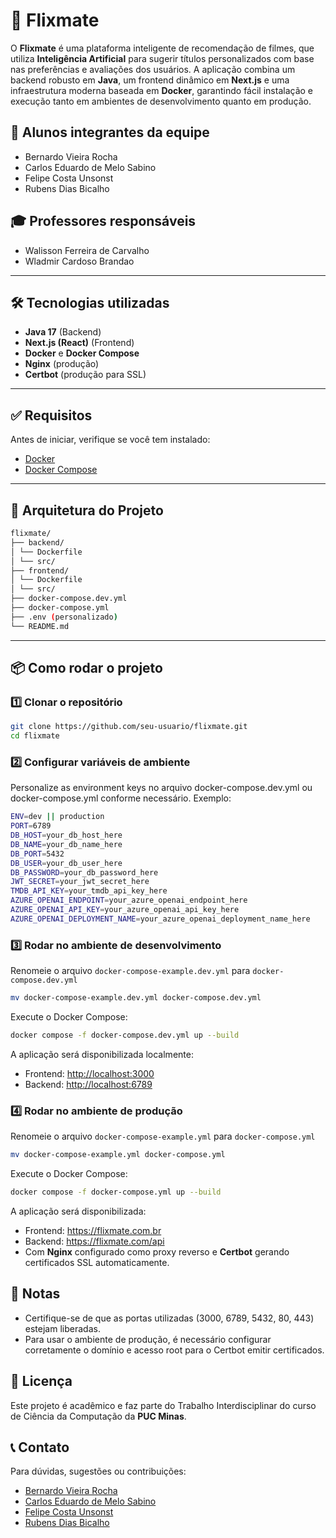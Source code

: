 # 🎥 Flixmate

O **Flixmate** é uma plataforma inteligente de recomendação de filmes, que utiliza **Inteligência Artificial** para sugerir títulos personalizados com base nas preferências e avaliações dos usuários. A aplicação combina um backend robusto em **Java**, um frontend dinâmico em **Next.js** e uma infraestrutura moderna baseada em **Docker**, garantindo fácil instalação e execução tanto em ambientes de desenvolvimento quanto em produção.

## 👥 Alunos integrantes da equipe

- Bernardo Vieira Rocha
- Carlos Eduardo de Melo Sabino
- Felipe Costa Unsonst
- Rubens Dias Bicalho

## 🎓 Professores responsáveis

- Walisson Ferreira de Carvalho
- Wladmir Cardoso Brandao

---

## 🛠️ Tecnologias utilizadas

- **Java 17** (Backend)
- **Next.js (React)** (Frontend)
- **Docker** e **Docker Compose**
- **Nginx** (produção)
- **Certbot** (produção para SSL)

---

## ✅ Requisitos

Antes de iniciar, verifique se você tem instalado:

- [Docker](https://docs.docker.com/get-docker/)
- [Docker Compose](https://docs.docker.com/compose/install/)

---

## 📐 Arquitetura do Projeto

````bash
flixmate/
├── backend/
│ └── Dockerfile
│ └── src/
├── frontend/
│ └── Dockerfile
│ └── src/
├── docker-compose.dev.yml
├── docker-compose.yml
├── .env (personalizado) 
└── README.md
````

---

## 📦 Como rodar o projeto

### 1️⃣ Clonar o repositório

````bash
git clone https://github.com/seu-usuario/flixmate.git
cd flixmate
````

### 2️⃣ Configurar variáveis de ambiente

Personalize as environment keys no arquivo docker-compose.dev.yml ou docker-compose.yml conforme necessário.
Exemplo:

````bash
ENV=dev || production
PORT=6789
DB_HOST=your_db_host_here
DB_NAME=your_db_name_here
DB_PORT=5432
DB_USER=your_db_user_here
DB_PASSWORD=your_db_password_here
JWT_SECRET=your_jwt_secret_here
TMDB_API_KEY=your_tmdb_api_key_here
AZURE_OPENAI_ENDPOINT=your_azure_openai_endpoint_here
AZURE_OPENAI_API_KEY=your_azure_openai_api_key_here
AZURE_OPENAI_DEPLOYMENT_NAME=your_azure_openai_deployment_name_here
````

### 3️⃣ Rodar no ambiente de desenvolvimento

Renomeie o arquivo `docker-compose-example.dev.yml` para `docker-compose.dev.yml`

````bash
mv docker-compose-example.dev.yml docker-compose.dev.yml
````

Execute o Docker Compose:

````bash
docker compose -f docker-compose.dev.yml up --build
````

A aplicação será disponibilizada localmente:

- Frontend: <http://localhost:3000>
- Backend: <http://localhost:6789>

### 4️⃣ Rodar no ambiente de produção

Renomeie o arquivo `docker-compose-example.yml` para `docker-compose.yml`

````bash
mv docker-compose-example.yml docker-compose.yml
````

Execute o Docker Compose:

````bash
docker compose -f docker-compose.yml up --build
````

A aplicação será disponibilizada:

- Frontend: <https://flixmate.com.br>
- Backend: <https://flixmate.com/api>
- Com **Nginx** configurado como proxy reverso e **Certbot** gerando certificados SSL automaticamente.

## 📌 Notas

- Certifique-se de que as portas utilizadas (3000, 6789, 5432, 80, 443) estejam liberadas.
- Para usar o ambiente de produção, é necessário configurar corretamente o domínio e acesso root para o Certbot emitir certificados.

## 📃 Licença

Este projeto é acadêmico e faz parte do Trabalho Interdisciplinar do curso de Ciência da Computação da **PUC Minas**.

## 📞 Contato

Para dúvidas, sugestões ou contribuições:

- [Bernardo Vieira Rocha](https://github.com/bernardovieirarocha)
- [Carlos Eduardo de Melo Sabino](https://github.com/cadumeloo)
- [Felipe Costa Unsonst](https://github.com/felipeunsonst)
- [Rubens Dias Bicalho](https://github.com/rubensbkl)